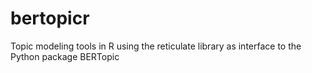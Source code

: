 # bertopicr
Topic modeling tools in R using the reticulate library as interface to the Python package BERTopic

